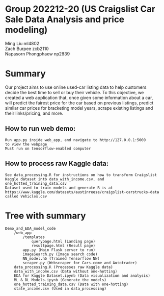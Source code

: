 # Group 202212-20 (US Craigslist Car Sale Data Analysis and price modeling) 
Ming Liu ml4802  
Zach Burpee zcb2110  
Napasorn Phongphaew np2839

# Summary 
Our project aims to use online used-car listing data to help customers decide the best
time to sell or buy their vehicle. To this objective, we created a web application
that, once given some information about a car, will predict the fairest price for the 
car based on previous listings, predict similar car prices for bracketing model years,
scrape existing listings and their links/pricing, and more. 

## How to run web demo:
    Run app.py inside web_app, and navigate to http://127.0.0.1:5000
    to view the webpage
    Must run on tensorflow-enabled computer

## How to process raw Kaggle data:
    See data_processing.R for instructions on how to transform Craigslist
    Kaggle dataset into data_with_income.csv, and one_hotted_training_data.csv
    Dataset used to train models and generate R is at
    https://www.kaggle.com/datasets/austinreese/craigslist-carstrucks-data
    called Vehicles.csv

# Tree with summary
```
Demo_and_EDA_model_code
    /web_app
        /templates
            querypage.html (Landing page)
            resultpage.html (Result page)
        app.py (Main Flask server to run)
        imageSearch.py (Image search code)
        NN_model.h5 (Trained Tensorflow NN)
        scraper.py (Webscraper for Cars.come and Autotrader)
    data_processing.R (Processes raw Kaggle data)
    data_with_income.csv (Data without one-hotting)
    EDA for Kaggle Dataset.ipynb (Data visualization and analysis)
    ML & DL Models.ipynb (Generate the models)
    one_hotted_training_data.csv (Data with one-hotting)
    state_income.csv (Used in data_processing)
```
